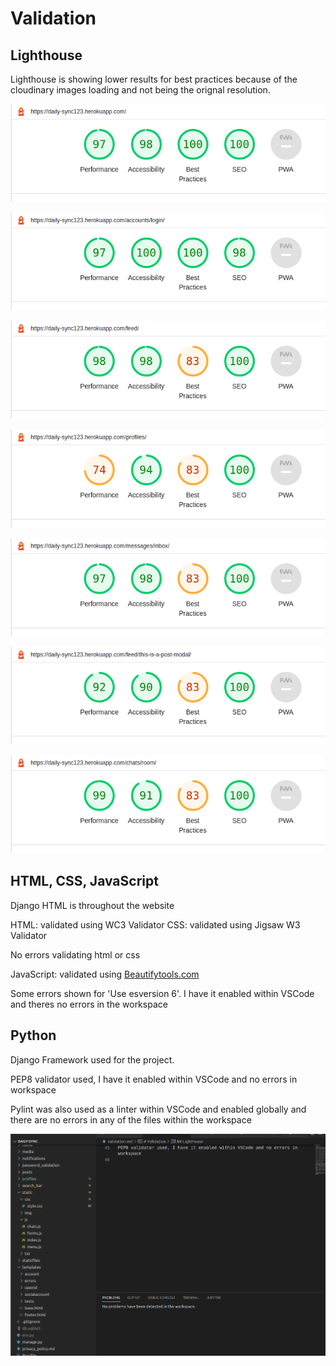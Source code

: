# Validation

## Lighthouse

Lighthouse is showing lower results for best practices because of the cloudinary images loading and not being the orignal resolution.

![report](documentation/validation/lighthouse/one.png)
<br>

![report](documentation/validation/lighthouse/two.png)
<br>

![report](documentation/validation/lighthouse/three.png)
<br>

![report](documentation/validation/lighthouse/four.png)
<br>

![report](documentation/validation/lighthouse/five.png)
<br>

![report](documentation/validation/lighthouse/six.png)
<br>

![report](documentation/validation/lighthouse/seven.png)

## HTML, CSS, JavaScript

Django HTML is throughout the website

HTML: validated using WC3 Validator
CSS: validated using Jigsaw W3 Validator

No errors validating html or css

JavaScript: validated using [Beautifytools.com](https://beautifytools.com/)

Some errors shown for 'Use esversion 6'.
I have it enabled within VSCode and theres no errors in the workspace

## Python

Django Framework used for the project.

PEP8 validator used, I have it enabled within VSCode and no errors in workspace

Pylint was also used as a linter within VSCode and enabled globally and there are no errors in any of the files within the workspace

![workspace](documentation/validation/workspace.png)